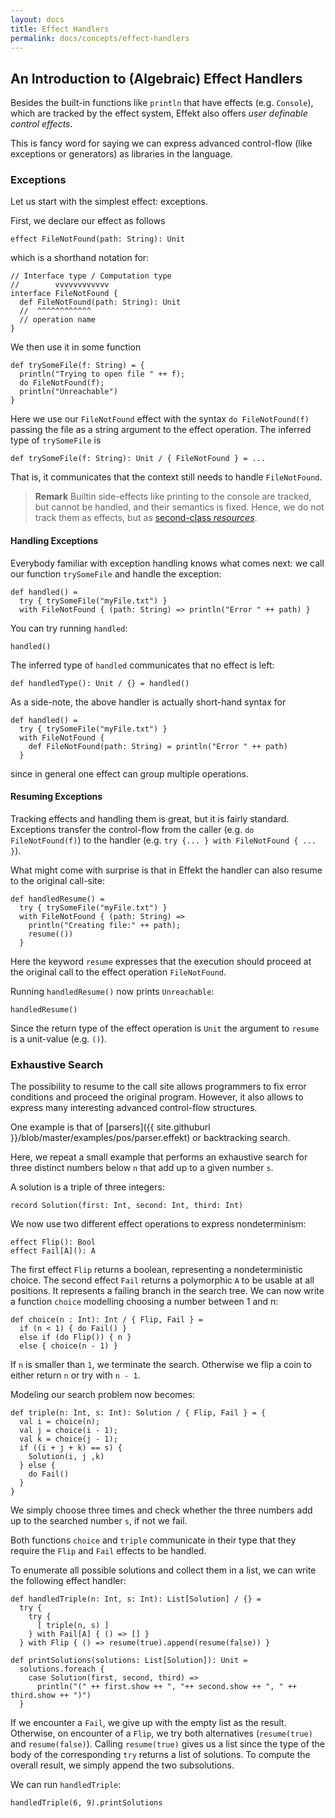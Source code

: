 ```yaml
---
layout: docs
title: Effect Handlers
permalink: docs/concepts/effect-handlers
---
```


## An Introduction to (Algebraic) Effect Handlers
Besides the built-in functions like `println` that have effects (e.g. `Console`),
which are tracked by the effect system, Effekt also offers _user definable control effects_.

This is fancy word for saying we can express advanced control-flow
(like exceptions or generators) as libraries in the language.

### Exceptions
Let us start with the simplest effect: exceptions.

First, we declare our effect as follows

```
effect FileNotFound(path: String): Unit
```
which is a shorthand notation for:
```effekt:sketch
// Interface type / Computation type
//        vvvvvvvvvvvv
interface FileNotFound {
  def FileNotFound(path: String): Unit
  //  ^^^^^^^^^^^^
  // operation name
}
```
We then use it in some function

```effekt
def trySomeFile(f: String) = {
  println("Trying to open file " ++ f);
  do FileNotFound(f);
  println("Unreachable")
}
```
Here we use our `FileNotFound` effect with the syntax `do FileNotFound(f)`
passing the file as a string argument to the effect operation.
The inferred type of `trySomeFile` is

```effekt:sketch
def trySomeFile(f: String): Unit / { FileNotFound } = ...
```
That is, it communicates that the context still needs to handle `FileNotFound`.

> **Remark**
> Builtin side-effects like printing to the console are tracked, but cannot
> be handled, and their semantics is fixed. Hence, we do not track them as
> effects, but as [second-class _resources_](https://dl.acm.org/doi/10.1145/3527320).

#### Handling Exceptions
Everybody familiar with exception handling knows what comes next: we call
our function `trySomeFile` and handle the exception:

```
def handled() =
  try { trySomeFile("myFile.txt") }
  with FileNotFound { (path: String) => println("Error " ++ path) }
```
You can try running `handled`:
```effekt:repl
handled()
```
The inferred type of `handled` communicates that no effect is left:
```
def handledType(): Unit / {} = handled()
```
As a side-note, the above handler is actually short-hand syntax for
```effekt:sketch
def handled() =
  try { trySomeFile("myFile.txt") }
  with FileNotFound {
    def FileNotFound(path: String) = println("Error " ++ path)
  }
```
since in general one effect can group multiple operations.


#### Resuming Exceptions
Tracking effects and handling them is great, but it is fairly standard.
Exceptions transfer the control-flow from the caller (e.g. `do FileNotFound(f)`)
to the handler (e.g. `try {... } with FileNotFound { ... }`).

What might come with surprise is that in Effekt the handler can also resume
to the original call-site:

```effekt
def handledResume() =
  try { trySomeFile("myFile.txt") }
  with FileNotFound { (path: String) =>
    println("Creating file:" ++ path);
    resume(())
  }
```
Here the keyword `resume` expresses that the execution should proceed at the
original call to the effect operation `FileNotFound`.

Running `handledResume()` now prints `Unreachable`:
```effekt:repl
handledResume()
```
Since the return type of the effect operation is `Unit` the argument to
`resume` is a unit-value (e.g. `()`).

### Exhaustive Search
The possibility to resume to the call site allows programmers to fix error
conditions and proceed the original program. However, it also allows to express
many interesting advanced control-flow structures.

One example is that of [parsers]({{ site.githuburl }}/blob/master/examples/pos/parser.effekt)
or backtracking search.

Here, we repeat a small example that performs an exhaustive search for
three distinct numbers below `n` that add up to a given number `s`.

A solution is a triple of three integers:
```
record Solution(first: Int, second: Int, third: Int)
```
We now use two different effect operations to express nondeterminism:

```
effect Flip(): Bool
effect Fail[A](): A
```
The first effect `Flip` returns a boolean, representing a nondeterministic
choice. The second effect `Fail` returns a polymorphic `A` to be usable at
all positions. It represents a failing branch in the search tree.
We can now write a function `choice` modelling choosing a number
between 1 and n:

```effekt
def choice(n : Int): Int / { Flip, Fail } =
  if (n < 1) { do Fail() }
  else if (do Flip()) { n }
  else { choice(n - 1) }
```
If `n` is smaller than `1`, we terminate the search. Otherwise we flip a coin
to either return `n` or try with `n - 1`.

Modeling our search problem now becomes:

```effekt
def triple(n: Int, s: Int): Solution / { Flip, Fail } = {
  val i = choice(n);
  val j = choice(i - 1);
  val k = choice(j - 1);
  if ((i + j + k) == s) {
    Solution(i, j ,k)
  } else {
    do Fail()
  }
}
```
We simply choose three times and check whether the three numbers add up to the
searched number `s`, if not we fail.

Both functions `choice` and `triple` communicate in their type that they require
the `Flip` and `Fail` effects to be handled.

To enumerate all possible solutions and collect them in a list, we can write
the following effect handler:

```
def handledTriple(n: Int, s: Int): List[Solution] / {} =
  try {
    try {
      [ triple(n, s) ]
    } with Fail[A] { () => [] }
  } with Flip { () => resume(true).append(resume(false)) }

def printSolutions(solutions: List[Solution]): Unit =
  solutions.foreach {
    case Solution(first, second, third) =>
      println("(" ++ first.show ++ ", "++ second.show ++ ", " ++ third.show ++ ")")
  }
```
If we encounter a `Fail`, we give up with the empty list as the result. Otherwise,
on encounter of a `Flip`, we try both alternatives (`resume(true)` and `resume(false)`).
Calling `resume(true)` gives us a list since the type of the body of the
corresponding `try` returns a list of solutions. To compute the overall result,
we simply append the two subsolutions.

We can run `handledTriple`:

```effekt:repl
handledTriple(6, 9).printSolutions
```
